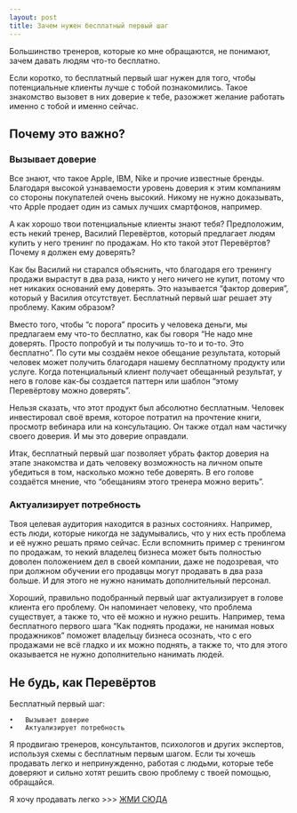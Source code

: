 ```yaml
---
layout: post
title: Зачем нужен бесплатный первый шаг
---
```


Большинство тренеров, которые ко мне обращаются, не понимают, зачем давать людям что-то бесплатно.

Если коротко, то бесплатный первый шаг нужен для того, чтобы потенциальные клиенты лучше с тобой познакомились. Такое знакомство вызовет в них доверие к тебе, разожжет желание работать именно с тобой и именно сейчас.

## Почему это важно?

### Вызывает доверие

Все знают, что такое Apple, IBM, Nike и прочие известные бренды. Благодаря высокой узнаваемости уровень доверия к этим компаниям со стороны покупателей очень высокий. Никому не нужно доказывать, что Apple продает один из самых лучших смартфонов, например.

А как хорошо твои потенциальные клиенты знают тебя? Предположим, есть некий тренер, Василий Перевёртов, который предлагает людям купить у него тренинг по продажам. Но кто такой этот Перевёртов? Почему я должен ему доверять?

Как бы Василий ни старался объяснить, что благодаря его тренингу продажи вырастут в два раза, никто у него ничего не купит, потому что нет никаких оснований ему доверять. Это называется “фактор доверия”, который у Василия отсутствует. Бесплатный первый шаг решает эту проблему. Каким образом?

Вместо того, чтобы “с порога” просить у человека деньги, мы предлагаем ему что-то бесплатно, как бы говоря “Не надо мне доверять. Просто попробуй и ты получишь то-то и то-то. Это бесплатно”. По сути мы создаём некое обещание результата, который человек может получить благодаря нашему бесплатному продукту или услуге. Когда потенциальный клиент получает обещанный результат, у него в голове как-бы создается паттерн или шаблон “этому Перевёртову можно доверять”.

Нельзя сказать, что этот продукт был абсолютно бесплатным. Человек инвестировал своё время, которое потратил на прочтение книги, просмотр вебинара или на консультацию. Он также отдал нам частичку своего доверия. И мы это доверие оправдали.

Итак, бесплатный первый шаг позволяет убрать фактор доверия на этапе знакомства и дать человеку возможность на личном опыте убедиться в том, насколько можно тебе доверять. В его голове создаётся мнение, что “обещаниям этого тренера можно верить”.

### Актуализирует потребность

Твоя целевая аудитория находится в разных состояниях. Например, есть люди, которые никогда не задумывались, что у них есть проблема и её нужно решать прямо сейчас. Если вспомнить пример с тренингом по продажам, то некий владелец бизнеса может быть полностью доволен положением дел в своей компании, даже не подозревая, что при должном обучении его продавцы могут продавать в два раза больше. И для этого не нужно нанимать дополнительный персонал.

Хороший, правильно подобранный первый шаг актуализирует в голове клиента его проблему. Он напоминает человеку, что проблема существует, а также то, что её можно и нужно решить. Например, тема бесплатного первого шага “Как поднять продажи, не нанимая новых продажников” поможет владельцу бизнеса осознать, что с его продажами не всё гладко и их можно поднять, а также то, что для этого оказывается не нужно дополнительно нанимать людей.

## Не будь, как Перевёртов

Бесплатный первый шаг:

	•	Вызывает доверие
	•	Актуализирует потребность

Я продвигаю тренеров, консультантов, психологов и других экспертов, используя схемы с бесплатным первым шагом. Если ты хочешь продавать легко и непринужденно, работая с людьми, которые тебе доверяют и сильно хотят решить свою проблему с твоей помощью, обращайся.

Я хочу продавать легко >>> [ЖМИ СЮДА](http://icoach.io)

